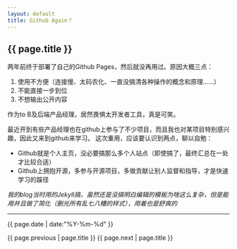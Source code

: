 ```yaml
---
layout: default
title: Github Again？
---
```


## {{ page.title }}

两年前终于部署了自己的Github Pages，然后就没再用过。原因大概三点：
1. 使用不方便（连接慢、太码农化、一直没搞清各种操作的概念和原理……）
2. 不能直接一步到位
3. 不想输出公开内容

作为to B及后端产品经理，居然畏惧太开发者工具，真是可笑。

最近开到有些产品经理也在github上参与了不少项目，而且我也对某项目特别感兴趣，因此又来到github来学习。
这次重用，应该要认识到两点，聊以自勉：
- Github就是个人主页，没必要搞那么多个人站点（即使搞了，最终汇总在一处才比较合适）
- Github上拥抱开源，多参与开源项目，多做贡献让别人监督和指导，才是快速学习的蹊径

*我的blog当时用的Jekyll搞，虽然还是没搞明白编辑的模板为啥这么复杂，但是能用并且做了简化（删光所有乱七八糟的样式），用着也是舒爽的*

---
{{ page.date | date:"%Y-%m-%d" }} 

{{ page.previous | page.title }}  {{ page.next | page.title }}
